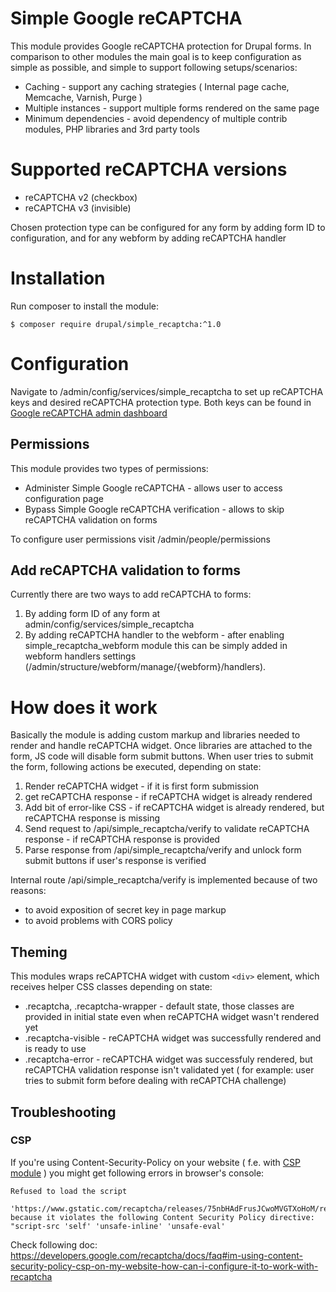 <!---
// phpcs:ignoreFile -- this is not a core file
-->
# Simple Google reCAPTCHA
This module provides Google reCAPTCHA protection for Drupal forms. In comparison to other modules the main goal is to keep configuration as simple as possible, and simple to support following setups/scenarios:

* Caching - support any caching strategies ( Internal page cache, Memcache, Varnish, Purge )
* Multiple instances - support multiple forms rendered on the same page
* Minimum dependencies - avoid dependency of multiple contrib modules, PHP libraries and 3rd party tools

# Supported reCAPTCHA versions
* reCAPTCHA v2 (checkbox)
* reCAPTCHA v3 (invisible)

Chosen protection type can be configured for any form by adding form ID to configuration, and for any webform by adding reCAPTCHA handler

# Installation
Run composer to install the module:
```
$ composer require drupal/simple_recaptcha:^1.0
```

# Configuration
Navigate to /admin/config/services/simple_recaptcha to set up reCAPTCHA keys and desired reCAPTCHA protection type.
Both keys can be found in [Google reCAPTCHA admin dashboard](https://www.google.com/recaptcha/admin/)

## Permissions
This module provides two types of permissions:
* Administer Simple Google reCAPTCHA - allows user to access configuration page
* Bypass Simple Google reCAPTCHA verification - allows to skip reCAPTCHA validation on forms

To configure user permissions visit /admin/people/permissions

## Add reCAPTCHA validation to forms
Currently there are two ways to add reCAPTCHA to forms:
1. By adding form ID of any form at admin/config/services/simple_recaptcha
2. By adding reCAPTCHA handler to the webform - after enabling simple_recaptcha_webform module this can be simply added in webform handlers settings (/admin/structure/webform/manage/{webform}/handlers).

# How does it work
Basically the module is adding custom markup and libraries needed to render and handle reCAPTCHA widget.
Once libraries are attached to the form, JS code will disable form submit buttons.
When user tries to submit the form, following actions be executed, depending on state:
1. Render reCAPTCHA widget - if it is first form submission
2. get reCAPTCHA response - if reCAPTCHA widget is already rendered
3. Add bit of error-like CSS - if reCAPTCHA widget is already rendered, but reCAPTCHA response is missing
4. Send request to /api/simple_recaptcha/verify to validate reCAPTCHA response - if reCAPTCHA response is provided
5. Parse response from /api/simple_recaptcha/verify and unlock form submit buttons if user's response is verified

Internal route /api/simple_recaptcha/verify is implemented because of two reasons:
* to avoid exposition of secret key in page markup
* to avoid problems with CORS policy

## Theming
This modules wraps reCAPTCHA widget with custom `<div>` element, which receives helper CSS classes depending on state:
* .recaptcha, .recaptcha-wrapper - default state, those classes are provided in initial state even when reCAPTCHA widget wasn't rendered yet
* .recaptcha-visible - reCAPTCHA widget was successfully rendered and is ready to use
* .recaptcha-error - reCAPTCHA widget was successfuly rendered, but reCAPTCHA validation response isn't validated yet ( for example: user tries to submit form before dealing with reCAPTCHA challenge)

## Troubleshooting

### CSP
If you're using Content-Security-Policy on your website ( f.e. with [CSP module](https://www.drupal.org/project/csp) ) you might get following errors in browser's console:
```
Refused to load the script
 'https://www.gstatic.com/recaptcha/releases/75nbHAdFrusJCwoMVGTXoHoM/reca...'
because it violates the following Content Security Policy directive: "script-src 'self' 'unsafe-inline' 'unsafe-eval'
```
Check following doc:
https://developers.google.com/recaptcha/docs/faq#im-using-content-security-policy-csp-on-my-website-how-can-i-configure-it-to-work-with-recaptcha


